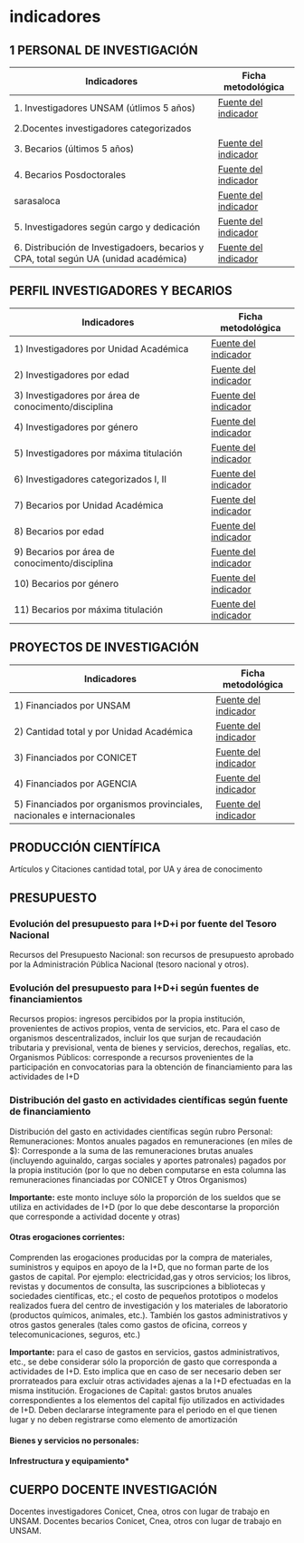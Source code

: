 # indicadores

## 1 PERSONAL DE INVESTIGACIÓN

| Indicadores                                                                          | Ficha metodológica                                                                                        |
| ------------------------------------------------------------------------------------ | --------------------------------------------------------------------------------------------------------- |
| 1. Investigadores UNSAM (útlimos 5 años)                                             | [Fuente del indicador](</indicadores/attachments/InvestigadoresUnsam(ultimos5anos).pdf>)                  |
| 2.Docentes investigadores categorizados                                              | <a source="/indicadores/attachments/DocentesInvestigadoresCategorizados.docx"></a>                        |
| 3. Becarios (últimos 5 años)                                                         | [Fuente del indicador](</BecariosUnsam(ultimos5anos).pdf>)                                                |
| 4. Becarios Posdoctorales                                                            | [Fuente del indicador](/indicadores/attachments/becariosposdoctorales.pdf)                                |
| sarasaloca                                                                           | [Fuente del indicador](</cpa(ultimos5anos).pdf>)                                                          |
| 5. Investigadores según cargo y dedicación                                           | [Fuente del indicador](/indicadores/attachments/investigadoresseguncargoydedicacion.pdf)                  |
| 6. Distribución de Investigadoers, becarios y CPA, total según UA (unidad académica) | [Fuente del indicador](/indicadores/attachments/distribuciondeinvestigadoresbecariosycpatotalsegunua.pdf) |

## PERFIL INVESTIGADORES Y BECARIOS

| Indicadores                                          | Ficha metodológica                                                                                 |
| ---------------------------------------------------- | -------------------------------------------------------------------------------------------------- |
| 1) Investigadores por Unidad Académica               | [Fuente del indicador](/indicadores/attachments/investigadoresporunidadacademica.pdf)              |
| 2) Investigadores por edad                           | [Fuente del indicador](/indicadores/attachments/investigadoresporedad.pdf)                         |
| 3) Investigadores por área de conocimento/disciplina | [Fuente del indicador](/indicadores/attachments/investigadoresporareadeconocimientodisciplina.pdf) |
| 4) Investigadores por género                         | [Fuente del indicador](/indicadores/attachments/investigadoresporgenero.pdf)                       |
| 5) Investigadores por máxima titulación              | [Fuente del indicador](/indicadores/attachments/investigadorespormaximatitulacion.pdf)             |
| 6) Investigadores categorizados I, II                | [Fuente del indicador](/indicadores/attachments/investigadorescategorizadosIyII.pdf)               |
| 7) Becarios por Unidad Académica                     | [Fuente del indicador](/indicadores/attachments/becariosporunidadacademica.pdf)                    |
| 8) Becarios por edad                                 | [Fuente del indicador](/indicadores/attachments/becariosporedad.pdf)                               |
| 9) Becarios por área de conocimento/disciplina       | [Fuente del indicador](/indicadores/attachments/becariosporareadeconocimiento.pdf)                 |
| 10) Becarios por género                              | [Fuente del indicador](/indicadores/attachments/becariosporgenero.pdf)                             |
| 11) Becarios por máxima titulación                   | [Fuente del indicador](/indicadores/attachments/becariospormaximatitulacion.pdf)                   |

## PROYECTOS DE INVESTIGACIÓN

| Indicadores                                                              | Ficha metodológica                                                          |
| ------------------------------------------------------------------------ | --------------------------------------------------------------------------- |
| 1) Financiados por UNSAM                                                 | [Fuente del indicador](/indicadores/attachments/financiadosporunsam.pdf)    |
| 2) Cantidad total y por Unidad Académica                                 | [Fuente del indicador](/indicadores/attachments/proyectostotalesyporua.pdf) |
| 3) Financiados por CONICET                                               | [Fuente del indicador](/indicadores/attachments/financiadosporconicet.pdf)  |
| 4) Financiados por AGENCIA                                               | [Fuente del indicador](/indicadores/attachments/financiadosporagencia.pdf)  |
| 5) Financiados por organismos provinciales, nacionales e internacionales | [Fuente del indicador](/indicadores/attachments/financiadosporopnei.pdf)    |

## PRODUCCIÓN CIENTÍFICA

Artículos y Citaciones cantidad total, por UA y área de conocimento

## PRESUPUESTO

### Evolución del presupuesto para I+D+i por fuente del Tesoro Nacional

Recursos del Presupuesto Nacional: son recursos de presupuesto aprobado por la
Administración Pública Nacional (tesoro nacional y otros).

### Evolución del presupuesto para I+D+i según fuentes de financiamientos

Recursos propios: ingresos percibidos por la propia institución, provenientes de
activos propios, venta de servicios, etc. Para el caso de organismos descentralizados,
incluir los que surjan de recaudación tributaria y previsional, venta de bienes y
servicios, derechos, regalías, etc.
Organismos Públicos: corresponde a recursos provenientes de la participación en
convocatorias para la obtención de financiamiento para las actividades de I+D

### Distribución del gasto en actividades científicas según fuente de financiamiento

Distribución del gasto en actividades científicas según rubro
Personal:
Remuneraciones: Montos anuales pagados en remuneraciones (en
miles de $): Corresponde a la suma de las remuneraciones brutas
anuales (incluyendo aguinaldo, cargas sociales y aportes patronales)
pagados por la propia institución (por lo que no deben computarse en
esta columna las remuneraciones financiadas por CONICET y Otros
Organismos)

**Importante:** este monto incluye sólo la proporción de los sueldos que se
utiliza en actividades de I+D (por lo que debe descontarse la proporción
que corresponde a actividad docente y otras)

#### Otras erogaciones corrientes:

Comprenden las erogaciones producidas por la compra de materiales, suministros y equipos en apoyo de la I+D, que no forman parte de los gastos de capital. Por ejemplo: electricidad,gas y otros servicios; los libros, revistas y documentos de consulta, las suscripciones a bibliotecas y sociedades científicas, etc.; el costo de pequeños prototipos o modelos realizados fuera del centro de investigación y los materiales de laboratorio (productos químicos,
animales, etc.). También los gastos administrativos y otros gastos
generales (tales como gastos de oficina, correos y telecomunicaciones,
seguros, etc.)

**Importante:** para el caso de gastos en servicios, gastos administrativos,
etc., se debe considerar sólo la proporción de gasto que corresponda a
actividades de I+D. Esto implica que en caso de ser necesario deben ser
prorrateados para excluir otras actividades ajenas a la I+D efectuadas en
la misma institución.
Erogaciones de Capital: gastos brutos anuales correspondientes a los elementos del
capital fijo utilizados en actividades de I+D. Deben declararse íntegramente para el
periodo en el que tienen lugar y no deben registrarse como elemento de amortización

#### Bienes y servicios no personales:

#### Infrestructura y equipamiento\*

## CUERPO DOCENTE INVESTIGACIÓN

Docentes investigadores Conicet, Cnea, otros con lugar de trabajo en UNSAM.
Docentes becarios Conicet, Cnea, otros con lugar de trabajo en UNSAM.
